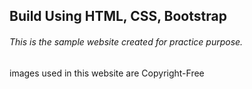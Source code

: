 <h2>Build Using HTML, CSS, Bootstrap</h2>

<h6>This is the sample website created for practice purpose.</h6>
<p>
images used in this website are Copyright-Free
</p>
